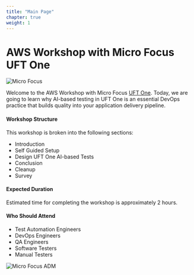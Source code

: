 ```yaml
---
title: "Main Page"
chapter: true
weight: 1
---
```


# AWS Workshop with Micro Focus UFT One

![Micro Focus](/images/main/uft-one-blue.png)

Welcome to the AWS Workshop with Micro Focus [UFT One](https://www.microfocus.com/products/uft-one/overview). Today, we are going to learn why AI-based testing in UFT One is an essential DevOps practice that builds quality into your application delivery pipeline.

#### Workshop Structure
This workshop is broken into the following sections:

* Introduction
* Self Guided Setup
* Design UFT One AI-based Tests
* Conclusion
* Cleanup
* Survey

#### Expected Duration
Estimated time for completing the workshop is approximately 2 hours.

#### Who Should Attend
* Test Automation Engineers
* DevOps Engineers
* QA Engineers
* Software Testers
* Manual Testers

![Micro Focus ADM](/images/main/adm.PNG)
